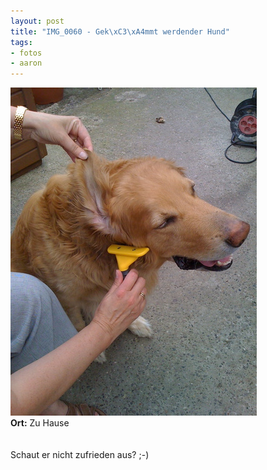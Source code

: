 ```yaml
--- 
layout: post
title: "IMG_0060 - Gek\xC3\xA4mmt werdender Hund"
tags: 
- fotos
- aaron
---
```

<img src="/uploads/images/2010_03/IMG_0060.jpg" alt="IMG_0060 - Gekämmt werdender Hund" class="aligncenter" /><br />
<strong>Ort:</strong> Zu Hause<br />
<br />
<br />
Schaut er nicht zufrieden aus? ;-)
